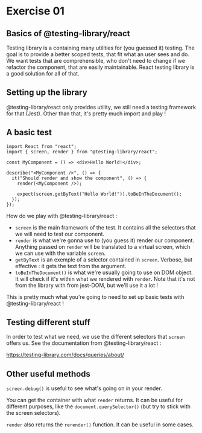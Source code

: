 # Exercise 01

## Basics of @testing-library/react

Testing library is a containing many utilities for (you guessed it) testing. The goal is to provide a better scoped tests, that fit what an user sees and do. We want tests that are comprehensible, who don't need to change if we refactor the component, that are easily maintainable. React testing library is a good solution for all of that.

## Setting up the library

@testing-library/react only provides utility, we still need a testing framework for that (Jest). Other than that, it's pretty much import and play !

## A basic test

```tsx
import React from "react";
import { screen, render } from "@testing-library/react";

const MyComponent = () => <div>Hello World!</div>;

describe("<MyComponent />", () => {
  it("Should render and show the component", () => {
    render(<MyComponent />);

    expect(screen.getByText("Hello World!")).toBeInTheDocument();
  });
});
```

How do we play with @testing-library/react :

- `screen` is the main framework of the test. It contains all the selectors that we will need to test our component.
- `render` is what we're gonna use to (you guess it) render our component. Anything passed on `render` will be translated to a virtual screen, which we can use with the variable `screen`.
- `getByText` is an exemple of a selector contained in `screen`. Verbose, but effective : it gets the text from the argument.
- `toBeInTheDocument()` is what we're usually going to use on DOM object. It will check if it's within what we rendered with `render`. Note that it's not from the library with from jest-DOM, but we'll use it a lot !

This is pretty much what you're going to need to set up basic tests with @testing-library/react !

## Testing different stuff

In order to test what we need, we use the different selectors that `screen` offers us. See the documentation from @testing-library/react :

https://testing-library.com/docs/queries/about/

## Other useful methods

`screen.debug()` is useful to see what's going on in your render.

You can get the container with what `render` returns. It can be useful for different purposes, like the `document.querySelector()` (but try to stick with the screen selectors).

`render` also returns the `rerender()` function. It can be useful in some cases.
